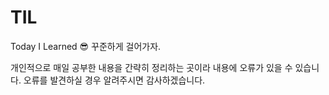 # TIL
Today I Learned 😎 꾸준하게 걸어가자.

개인적으로 매일 공부한 내용을 간략히 정리하는 곳이라
내용에 오류가 있을 수 있습니다. 
오류를 발견하실 경우 알려주시면 감사하겠습니다.
